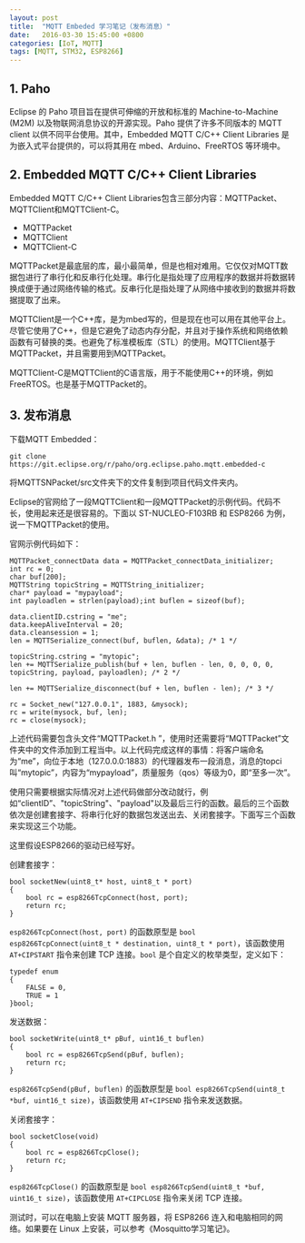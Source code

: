 ```yaml
---
layout: post
title:  "MQTT Embeded 学习笔记（发布消息）"
date:   2016-03-30 15:45:00 +0800
categories: [IoT, MQTT]
tags: [MQTT, STM32, ESP8266]
---
```


## 1. Paho

Eclipse 的 Paho 项目旨在提供可伸缩的开放和标准的 Machine-to-Machine (M2M) 以及物联网消息协议的开源实现。Paho 提供了许多不同版本的 MQTT client 以供不同平台使用。其中，Embedded MQTT C/C++ Client Libraries 是为嵌入式平台提供的，可以将其用在 mbed、Arduino、FreeRTOS 等环境中。

## 2. Embedded MQTT C/C++ Client Libraries

Embedded MQTT C/C++ Client Libraries包含三部分内容：MQTTPacket、MQTTClient和MQTTClient-C。

- MQTTPacket
- MQTTClient
- MQTTClient-C

MQTTPacket是最底层的库，最小最简单，但是也相对难用。它仅仅对MQTT数据包进行了串行化和反串行化处理。串行化是指处理了应用程序的数据并将数据转换成便于通过网络传输的格式。反串行化是指处理了从网络中接收到的数据并将数据提取了出来。

MQTTClient是一个C++库，是为mbed写的，但是现在也可以用在其他平台上。尽管它使用了C++，但是它避免了动态内存分配，并且对于操作系统和网络依赖函数有可替换的类。也避免了标准模板库（STL）的使用。MQTTClient基于MQTTPacket，并且需要用到MQTTPacket。

MQTTClient-C是MQTTClient的C语言版，用于不能使用C++的环境，例如FreeRTOS。也是基于MQTTPacket的。

## 3. 发布消息

下载MQTT Embedded：

```
git clone https://git.eclipse.org/r/paho/org.eclipse.paho.mqtt.embedded-c
```

将MQTTSNPacket/src文件夹下的文件复制到项目代码文件夹内。

Eclipse的官网给了一段MQTTClient和一段MQTTPacket的示例代码。代码不长，使用起来还是很容易的。下面以 ST-NUCLEO-F103RB 和 ESP8266 为例，说一下MQTTPacket的使用。

官网示例代码如下：

```
MQTTPacket_connectData data = MQTTPacket_connectData_initializer;
int rc = 0;
char buf[200];
MQTTString topicString = MQTTString_initializer;
char* payload = "mypayload";
int payloadlen = strlen(payload);int buflen = sizeof(buf);

data.clientID.cstring = "me";
data.keepAliveInterval = 20;
data.cleansession = 1;
len = MQTTSerialize_connect(buf, buflen, &data); /* 1 */

topicString.cstring = "mytopic";
len += MQTTSerialize_publish(buf + len, buflen - len, 0, 0, 0, 0, topicString, payload, payloadlen); /* 2 */

len += MQTTSerialize_disconnect(buf + len, buflen - len); /* 3 */

rc = Socket_new("127.0.0.1", 1883, &mysock);
rc = write(mysock, buf, len);
rc = close(mysock);
```

上述代码需要包含头文件“MQTTPacket.h ”，使用时还需要将“MQTTPacket”文件夹中的文件添加到工程当中。以上代码完成这样的事情：将客户端命名为“me”，向位于本地（127.0.0.0:1883）的代理器发布一段消息，消息的topci叫“mytopic”，内容为“mypayload”，质量服务（qos）等级为0，即“至多一次”。

使用只需要根据实际情况对上述代码做部分改动就行，例如“clientID”、"topicString"、"payload"以及最后三行的函数。最后的三个函数依次是创建套接字、将串行化好的数据包发送出去、关闭套接字。下面写三个函数来实现这三个功能。

这里假设ESP8266的驱动已经写好。

创建套接字：

```
bool socketNew(uint8_t* host, uint8_t * port)
{
	bool rc = esp8266TcpConnect(host, port);
	return rc;
}
```

`esp8266TcpConnect(host, port)` 的函数原型是 `bool esp8266TcpConnect(uint8_t * destination, uint8_t * port)`，该函数使用 `AT+CIPSTART` 指令来创建 TCP 连接。`bool` 是个自定义的枚举类型，定义如下：

```
typedef enum
{
	FALSE = 0,
	TRUE = 1
}bool;
```

发送数据：

```
bool socketWrite(uint8_t* pBuf, uint16_t buflen)
{
	bool rc = esp8266TcpSend(pBuf, buflen);
	return rc;
}
```

`esp8266TcpSend(pBuf, buflen)` 的函数原型是 `bool esp8266TcpSend(uint8_t *buf, uint16_t size)`，该函数使用 `AT+CIPSEND` 指令来发送数据。

关闭套接字：

```
bool socketClose(void)
{
	bool rc = esp8266TcpClose();
	return rc;
}
```

`esp8266TcpClose()` 的函数原型是 `bool esp8266TcpSend(uint8_t *buf, uint16_t size)`，该函数使用 `AT+CIPCLOSE` 指令来关闭 TCP 连接。

测试时，可以在电脑上安装 MQTT 服务器，将 ESP8266 连入和电脑相同的网络。如果要在 Linux 上安装，可以参考《Mosquitto学习笔记》。
